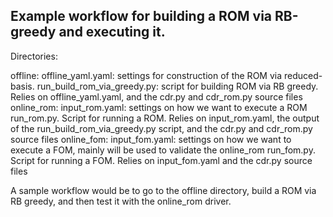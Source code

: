 ## Example workflow for building a ROM via RB-greedy and executing it.

Directories:

offline:
	offline_yaml.yaml: settings for construction of the ROM via reduced-basis. 
        run_build_rom_via_greedy.py: script for building ROM via RB greedy. Relies on offline_yaml.yaml, and the cdr.py and cdr_rom.py source files
online_rom:
	input_rom.yaml: settings on how we want to execute a ROM 
        run_rom.py. Script for running a ROM. Relies on input_rom.yaml, the output of the run_build_rom_via_greedy.py script, and the cdr.py and cdr_rom.py source files
online_fom:
	input_fom.yaml: settings on how we want to execute a FOM, mainly will be used to validate the online_rom
        run_fom.py. Script for running a FOM. Relies on input_fom.yaml and the cdr.py source files


A sample workflow would be to go to the offline directory, build a ROM via RB greedy, and then test it with the online_rom driver. 
